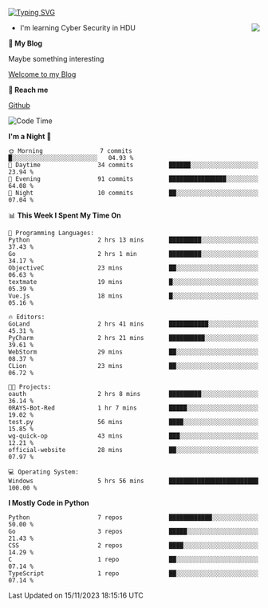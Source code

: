 [![Typing SVG](https://readme-typing-svg.herokuapp.com?font=Fira+Code&pause=1000&random=false&width=450&height=60&lines=Hello+%F0%9F%91%8B%F0%9F%8F%BB;I'm+JBNRZ)](https://git.io/typing-svg)

<a href="#">
  <img align="right" src="https://github-readme-stats.vercel.app/api?username=JBNRZ&show_icons=true&bg_color=15,f2f7fd,E0EAFC" />
</a>

- I'm learning Cyber Security in HDU

 **🌱 My Blog**

Maybe something interesting

[Welcome to my Blog](https://jbnrz.com.cn/)

 **💬 Reach me** 

[Github](https://github.com/JBNRZ)


<!--START_SECTION:waka-->
![Code Time](http://img.shields.io/badge/Code%20Time-87%20hrs%2020%20mins-blue)

**I'm a Night 🦉** 

```text
🌞 Morning                7 commits           █░░░░░░░░░░░░░░░░░░░░░░░░   04.93 % 
🌆 Daytime                34 commits          ██████░░░░░░░░░░░░░░░░░░░   23.94 % 
🌃 Evening                91 commits          ████████████████░░░░░░░░░   64.08 % 
🌙 Night                  10 commits          ██░░░░░░░░░░░░░░░░░░░░░░░   07.04 % 
```


📊 **This Week I Spent My Time On** 

```text
💬 Programming Languages: 
Python                   2 hrs 13 mins       █████████░░░░░░░░░░░░░░░░   37.43 % 
Go                       2 hrs 1 min         █████████░░░░░░░░░░░░░░░░   34.17 % 
ObjectiveC               23 mins             ██░░░░░░░░░░░░░░░░░░░░░░░   06.63 % 
textmate                 19 mins             █░░░░░░░░░░░░░░░░░░░░░░░░   05.39 % 
Vue.js                   18 mins             █░░░░░░░░░░░░░░░░░░░░░░░░   05.16 % 

🔥 Editors: 
GoLand                   2 hrs 41 mins       ███████████░░░░░░░░░░░░░░   45.31 % 
PyCharm                  2 hrs 21 mins       ██████████░░░░░░░░░░░░░░░   39.61 % 
WebStorm                 29 mins             ██░░░░░░░░░░░░░░░░░░░░░░░   08.37 % 
CLion                    23 mins             ██░░░░░░░░░░░░░░░░░░░░░░░   06.72 % 

🐱‍💻 Projects: 
oauth                    2 hrs 8 mins        █████████░░░░░░░░░░░░░░░░   36.14 % 
0RAYS-Bot-Red            1 hr 7 mins         █████░░░░░░░░░░░░░░░░░░░░   19.02 % 
test.py                  56 mins             ████░░░░░░░░░░░░░░░░░░░░░   15.85 % 
wg-quick-op              43 mins             ███░░░░░░░░░░░░░░░░░░░░░░   12.21 % 
official-website         28 mins             ██░░░░░░░░░░░░░░░░░░░░░░░   07.97 % 

💻 Operating System: 
Windows                  5 hrs 56 mins       █████████████████████████   100.00 % 
```

**I Mostly Code in Python** 

```text
Python                   7 repos             ████████████░░░░░░░░░░░░░   50.00 % 
Go                       3 repos             █████░░░░░░░░░░░░░░░░░░░░   21.43 % 
CSS                      2 repos             ████░░░░░░░░░░░░░░░░░░░░░   14.29 % 
C                        1 repo              ██░░░░░░░░░░░░░░░░░░░░░░░   07.14 % 
TypeScript               1 repo              ██░░░░░░░░░░░░░░░░░░░░░░░   07.14 % 
```




 Last Updated on 15/11/2023 18:15:16 UTC
<!--END_SECTION:waka-->
